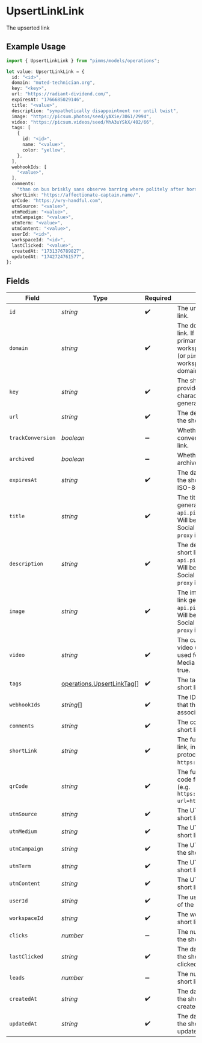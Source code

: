 # UpsertLinkLink

The upserted link

## Example Usage

```typescript
import { UpsertLinkLink } from "pimms/models/operations";

let value: UpsertLinkLink = {
  id: "<id>",
  domain: "muted-technician.org",
  key: "<key>",
  url: "https://radiant-dividend.com/",
  expiresAt: "1766685029146",
  title: "<value>",
  description: "sympathetically disappointment nor until twist",
  image: "https://picsum.photos/seed/yAXie/3061/2994",
  video: "https://picsum.videos/seed/MhA3uYSkX/402/66",
  tags: [
    {
      id: "<id>",
      name: "<value>",
      color: "yellow",
    },
  ],
  webhookIds: [
    "<value>",
  ],
  comments:
    "than on bus briskly sans observe barring where politely after horst vanadyl mmm ownership toward curly about travel gee fondly",
  shortLink: "https://affectionate-captain.name/",
  qrCode: "https://wry-handful.com",
  utmSource: "<value>",
  utmMedium: "<value>",
  utmCampaign: "<value>",
  utmTerm: "<value>",
  utmContent: "<value>",
  userId: "<id>",
  workspaceId: "<id>",
  lastClicked: "<value>",
  createdAt: "1731376789827",
  updatedAt: "1742724761577",
};
```

## Fields

| Field                                                                                                                                           | Type                                                                                                                                            | Required                                                                                                                                        | Description                                                                                                                                     |
| ----------------------------------------------------------------------------------------------------------------------------------------------- | ----------------------------------------------------------------------------------------------------------------------------------------------- | ----------------------------------------------------------------------------------------------------------------------------------------------- | ----------------------------------------------------------------------------------------------------------------------------------------------- |
| `id`                                                                                                                                            | *string*                                                                                                                                        | :heavy_check_mark:                                                                                                                              | The unique ID of the short link.                                                                                                                |
| `domain`                                                                                                                                        | *string*                                                                                                                                        | :heavy_check_mark:                                                                                                                              | The domain of the short link. If not provided, the primary domain for the workspace will be used (or `pim.ms` if the workspace has no domains). |
| `key`                                                                                                                                           | *string*                                                                                                                                        | :heavy_check_mark:                                                                                                                              | The short link slug. If not provided, a random 7-character slug will be generated.                                                              |
| `url`                                                                                                                                           | *string*                                                                                                                                        | :heavy_check_mark:                                                                                                                              | The destination URL of the short link.                                                                                                          |
| `trackConversion`                                                                                                                               | *boolean*                                                                                                                                       | :heavy_minus_sign:                                                                                                                              | Whether to track conversions for the short link.                                                                                                |
| `archived`                                                                                                                                      | *boolean*                                                                                                                                       | :heavy_minus_sign:                                                                                                                              | Whether the short link is archived.                                                                                                             |
| `expiresAt`                                                                                                                                     | *string*                                                                                                                                        | :heavy_check_mark:                                                                                                                              | The date and time when the short link will expire in ISO-8601 format.                                                                           |
| `title`                                                                                                                                         | *string*                                                                                                                                        | :heavy_check_mark:                                                                                                                              | The title of the short link generated via `api.pimms.io/metatags`. Will be used for Custom Social Media Cards if `proxy` is true.               |
| `description`                                                                                                                                   | *string*                                                                                                                                        | :heavy_check_mark:                                                                                                                              | The description of the short link generated via `api.pimms.io/metatags`. Will be used for Custom Social Media Cards if `proxy` is true.         |
| `image`                                                                                                                                         | *string*                                                                                                                                        | :heavy_check_mark:                                                                                                                              | The image of the short link generated via `api.pimms.io/metatags`. Will be used for Custom Social Media Cards if `proxy` is true.               |
| `video`                                                                                                                                         | *string*                                                                                                                                        | :heavy_check_mark:                                                                                                                              | The custom link preview video (og:video). Will be used for Custom Social Media Cards if `proxy` is true.                                        |
| `tags`                                                                                                                                          | [operations.UpsertLinkTag](../../models/operations/upsertlinktag.md)[]                                                                          | :heavy_check_mark:                                                                                                                              | The tags assigned to the short link.                                                                                                            |
| `webhookIds`                                                                                                                                    | *string*[]                                                                                                                                      | :heavy_check_mark:                                                                                                                              | The IDs of the webhooks that the short link is associated with.                                                                                 |
| `comments`                                                                                                                                      | *string*                                                                                                                                        | :heavy_check_mark:                                                                                                                              | The comments for the short link.                                                                                                                |
| `shortLink`                                                                                                                                     | *string*                                                                                                                                        | :heavy_check_mark:                                                                                                                              | The full URL of the short link, including the https protocol (e.g. `https://pim.ms/try`).                                                       |
| `qrCode`                                                                                                                                        | *string*                                                                                                                                        | :heavy_check_mark:                                                                                                                              | The full URL of the QR code for the short link (e.g. `https://api.pimms.io/qr?url=https://pim.ms/try`).                                         |
| `utmSource`                                                                                                                                     | *string*                                                                                                                                        | :heavy_check_mark:                                                                                                                              | The UTM source of the short link.                                                                                                               |
| `utmMedium`                                                                                                                                     | *string*                                                                                                                                        | :heavy_check_mark:                                                                                                                              | The UTM medium of the short link.                                                                                                               |
| `utmCampaign`                                                                                                                                   | *string*                                                                                                                                        | :heavy_check_mark:                                                                                                                              | The UTM campaign of the short link.                                                                                                             |
| `utmTerm`                                                                                                                                       | *string*                                                                                                                                        | :heavy_check_mark:                                                                                                                              | The UTM term of the short link.                                                                                                                 |
| `utmContent`                                                                                                                                    | *string*                                                                                                                                        | :heavy_check_mark:                                                                                                                              | The UTM content of the short link.                                                                                                              |
| `userId`                                                                                                                                        | *string*                                                                                                                                        | :heavy_check_mark:                                                                                                                              | The user ID of the creator of the short link.                                                                                                   |
| `workspaceId`                                                                                                                                   | *string*                                                                                                                                        | :heavy_check_mark:                                                                                                                              | The workspace ID of the short link.                                                                                                             |
| `clicks`                                                                                                                                        | *number*                                                                                                                                        | :heavy_minus_sign:                                                                                                                              | The number of clicks on the short link.                                                                                                         |
| `lastClicked`                                                                                                                                   | *string*                                                                                                                                        | :heavy_check_mark:                                                                                                                              | The date and time when the short link was last clicked.                                                                                         |
| `leads`                                                                                                                                         | *number*                                                                                                                                        | :heavy_minus_sign:                                                                                                                              | The number of leads the short links has generated.                                                                                              |
| `createdAt`                                                                                                                                     | *string*                                                                                                                                        | :heavy_check_mark:                                                                                                                              | The date and time when the short link was created.                                                                                              |
| `updatedAt`                                                                                                                                     | *string*                                                                                                                                        | :heavy_check_mark:                                                                                                                              | The date and time when the short link was last updated.                                                                                         |